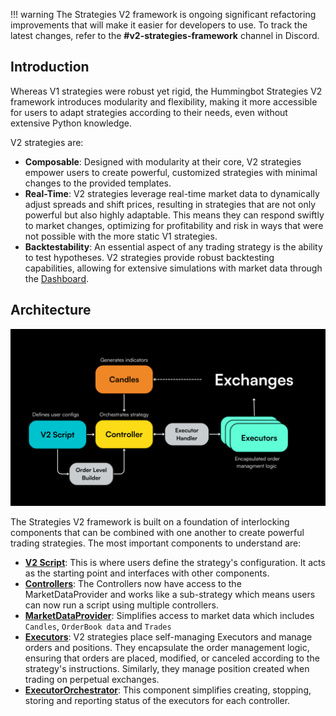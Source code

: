 !!! warning
    The Strategies V2 framework is ongoing significant refactoring improvements that will make it easier for developers to use. To track the latest changes, refer to the **#v2-strategies-framework** channel in Discord.

## Introduction

 Whereas V1 strategies were robust yet rigid, the Hummingbot Strategies V2 framework introduces modularity and flexibility, making it more accessible for users to adapt strategies according to their needs, even without extensive Python knowledge.

V2 strategies are:

* **Composable**: Designed with modularity at their core, V2 strategies empower users to create powerful, customized strategies with minimal changes to the provided templates.
* **Real-Time**: V2 strategies leverage real-time market data to dynamically adjust spreads and shift prices, resulting in strategies that are not only powerful but also highly adaptable. This means they can respond swiftly to market changes, optimizing for profitability and risk in ways that were not possible with the more static V1 strategies.
* **Backtestability**: An essential aspect of any trading strategy is the ability to test hypotheses. V2 strategies provide robust backtesting capabilities, allowing for extensive simulations with market data through the [Dashboard](../dashboard/index.md).

## Architecture

![](diagrams/1.png)

The Strategies V2 framework is built on a foundation of interlocking components that can be combined with one another to create powerful trading strategies. The most important components to understand are:

* [**V2 Script**](./v2-scripts/index.md): This is where users define the strategy's configuration. It acts as the starting point and interfaces with other components.
* [**Controllers**](./controllers/index.md): The Controllers now have access to the MarketDataProvider and works like a sub-strategy which means users can now run a script using multiple controllers.  
* [**MarketDataProvider**](./candles/market-data.md): Simplifies access to market data which includes `Candles`, `OrderBook data` and `Trades`
* [**Executors**](./executors/index.md): V2 strategies place self-managing Executors and manage orders and positions. They encapsulate the order management logic, ensuring that orders are placed, modified, or canceled according to the strategy's instructions. Similarly, they manage position created when trading on perpetual exchanges.
* [**ExecutorOrchestrator**](./executor-handlers/index.md): This component simplifies creating, stopping, storing and reporting status of the executors for each controller.
